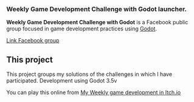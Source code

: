### Weekly Game Development Challenge with Godot launcher.

**Weekly Game Development Challenge with Godot** is a Facebook public group focused in game development practices using [Godot][Godot engine].

[Link Facebook group][Facebook group]

## This project

This project groups my solutions of the challenges in which I have participated.
Development using Godot 3.5v

You can play this online from [My Weekly game development in Itch.io][itch.io page]



[Godot engine]: https://godotengine.org/
[Facebook group]: https://www.facebook.com/groups/weeklygamedevelopmentchallengewithgodot
[itch.io page]: https://dibuzapping.itch.io/weekly-game-dev-challenges-with-godot
